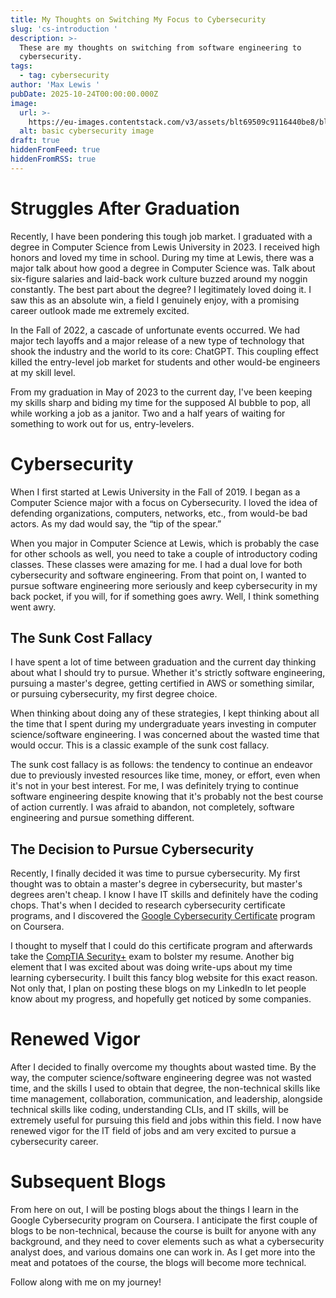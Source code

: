 ```yaml
---
title: My Thoughts on Switching My Focus to Cybersecurity
slug: 'cs-introduction '
description: >-
  These are my thoughts on switching from software engineering to
  cybersecurity. 
tags:
  - tag: cybersecurity
author: 'Max Lewis '
pubDate: 2025-10-24T00:00:00.000Z
image:
  url: >-
    https://eu-images.contentstack.com/v3/assets/blt69509c9116440be8/blt8ffb90a2f64bacfa/6776f4544b281ca5e2bc465a/cybersecurity_NicoElNino-AlamyStockPhoto.jpg
  alt: basic cybersecurity image
draft: true
hiddenFromFeed: true
hiddenFromRSS: true
---
```


# Struggles After Graduation

Recently, I have been pondering this tough job market. I graduated with a degree in Computer Science from Lewis University in 2023. I received high honors and loved my time in school. During my time at Lewis, there was a major talk about how good a degree in Computer Science was. Talk about six-figure salaries and laid-back work culture buzzed around my noggin constantly. The best part about the degree? I legitimately loved doing it. I saw this as an absolute win, a field I genuinely enjoy, with a promising career outlook made me extremely excited.    

In the Fall of 2022, a cascade of unfortunate events occurred. We had major tech layoffs and a major release of a new type of technology that shook the industry and the world to its core: ChatGPT. This coupling effect killed the entry-level job market for students and other would-be engineers at my skill level. 

From my graduation in May of 2023 to the current day, I've been keeping my skills sharp and biding my time for the supposed AI bubble to pop, all while working a job as a janitor. Two and a half years of waiting for something to work out for us, entry-levelers.

# Cybersecurity

When I first started at Lewis University in the Fall of 2019. I began as a Computer Science major with a focus on Cybersecurity. I loved the idea of defending organizations, computers, networks, etc., from would-be bad actors. As my dad would say, the “tip of the spear.” 

When you major in Computer Science at Lewis, which is probably the case for other schools as well, you need to take a couple of introductory coding classes. These classes were amazing for me. I had a dual love for both cybersecurity and software engineering. From that point on, I wanted to pursue software engineering more seriously and keep cybersecurity in my back pocket, if you will, for if something goes awry. Well, I think something went awry. 

## The Sunk Cost Fallacy

I have spent a lot of time between graduation and the current day thinking about what I should try to pursue. Whether it's strictly software engineering, pursuing a master's degree,  getting certified in AWS or something similar, or pursuing cybersecurity, my first degree choice. 

When thinking about doing any of these strategies, I kept thinking about all the time that I spent during my undergraduate years investing in computer science/software engineering. I was concerned about the wasted time that would occur. This is a classic example of the sunk cost fallacy. 

The sunk cost fallacy is as follows: the tendency to continue an endeavor due to previously invested resources like time, money, or effort, even when it's not in your best interest. For me, I was definitely trying to continue software engineering despite knowing that it's probably not the best course of action currently. I was afraid to abandon, not completely, software engineering and pursue something different.  

## The Decision to Pursue Cybersecurity

Recently, I finally decided it was time to pursue cybersecurity. My first thought was to obtain a master's degree in cybersecurity, but master's degrees aren't cheap. I know I have IT skills and definitely have the coding chops. That's when I decided to research cybersecurity certificate programs, and I discovered the [Google Cybersecurity Certificate](https://www.coursera.org/professional-certificates/google-cybersecurity) program on Coursera. 

I thought to myself that I could do this certificate program and afterwards take the [CompTIA Security+](https://www.comptia.org/en-us/certifications/security/) exam to bolster my resume. Another big element that I was excited about was doing write-ups about my time learning cybersecurity. I built this fancy blog website for this exact reason. Not only that, I plan on posting these blogs on my LinkedIn to let people know about my progress, and hopefully get noticed by some companies. 

# Renewed Vigor

After I decided to finally overcome my thoughts about wasted time. By the way, the computer science/software engineering degree was not wasted time, and the skills I used to obtain that degree, the non-technical skills like time management, collaboration, communication, and leadership, alongside technical skills like coding, understanding CLIs, and IT skills, will be extremely useful for pursuing this field and jobs within this field. I now have renewed vigor for the IT field of jobs and am very excited to pursue a cybersecurity career. 

# Subsequent Blogs 

From here on out, I will be posting blogs about the things I learn in the Google Cybersecurity program on Coursera. I anticipate the first couple of blogs to be non-technical, because the course is built for anyone with any background, and they need to cover elements such as what a cybersecurity analyst does, and various domains one can work in. As I get more into the meat and potatoes of the course, the blogs will become more technical.

Follow along with me on my journey!      
